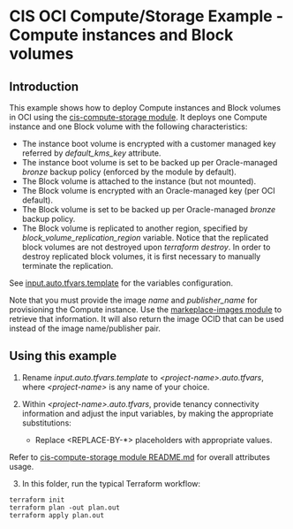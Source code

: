 # CIS OCI Compute/Storage Example - Compute instances and Block volumes

## Introduction

This example shows how to deploy Compute instances and Block volumes in OCI using the [cis-compute-storage module](../../). It deploys one Compute instance and one Block volume with the following characteristics:
- The instance boot volume is encrypted with a customer managed key referred by *default_kms_key* attribute.
- The instance boot volume is set to be backed up per Oracle-managed *bronze* backup policy (enforced by the module by default).
- The Block volume is attached to the instance (but not mounted).
- The Block volume is encrypted with an Oracle-managed key (per OCI default).
- The Block volume is set to be backed up per Oracle-managed *bronze* backup policy.
- The Block volume is replicated to another region, specified by *block_volume_replication_region* variable. Notice that the replicated block volumes are not destroyed upon *terraform destroy*. In order to destroy replicated block volumes, it is first necessary to manually terminate the replication. 

See [input.auto.tfvars.template](./input.auto.tfvars.template) for the variables configuration.

Note that you must provide the image *name* and *publisher_name* for provisioning the Compute instance. Use the [markeplace-images module](../../../marketplace-images/) to retrieve that information. It will also return the image OCID that can be used instead of the image name/publisher pair.


## Using this example
1. Rename *input.auto.tfvars.template* to *\<project-name\>.auto.tfvars*, where *\<project-name\>* is any name of your choice.

2. Within *\<project-name\>.auto.tfvars*, provide tenancy connectivity information and adjust the input variables, by making the appropriate substitutions:
   - Replace \<REPLACE-BY-\*\> placeholders with appropriate values. 
   
Refer to [cis-compute-storage module README.md](../../README.md) for overall attributes usage.

3. In this folder, run the typical Terraform workflow:
```
terraform init
terraform plan -out plan.out
terraform apply plan.out
```